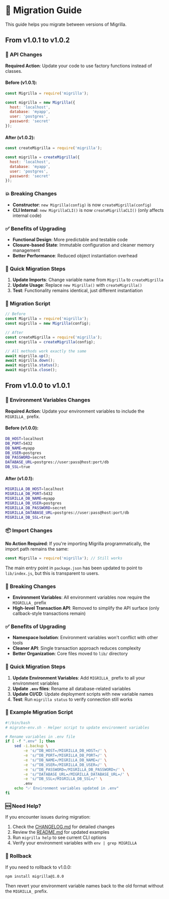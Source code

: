# 🔄 Migration Guide

This guide helps you migrate between versions of Migrilla.

## From v1.0.1 to v1.0.2

### 🔧 API Changes

**Required Action**: Update your code to use factory functions instead of classes.

#### Before (v1.0.1):
```javascript
const Migrilla = require('migrilla');

const migrilla = new Migrilla({
  host: 'localhost',
  database: 'myapp',
  user: 'postgres',
  password: 'secret'
});
```

#### After (v1.0.2):
```javascript
const createMigrilla = require('migrilla');

const migrilla = createMigrilla({
  host: 'localhost',
  database: 'myapp',
  user: 'postgres',
  password: 'secret'
});
```

### 💥 Breaking Changes

- **Constructor**: `new Migrilla(config)` is now `createMigrilla(config)`
- **CLI Internal**: `new MigrillaCLI()` is now `createMigrillaCLI()` (only affects internal code)

### ✅ Benefits of Upgrading

- **Functional Design**: More predictable and testable code
- **Closure-based State**: Immutable configuration and cleaner memory management
- **Better Performance**: Reduced object instantiation overhead

### 🔄 Quick Migration Steps

1. **Update Imports**: Change variable name from `Migrilla` to `createMigrilla`
2. **Update Usage**: Replace `new Migrilla()` with `createMigrilla()`
3. **Test**: Functionality remains identical, just different instantiation

### 📝 Migration Script

```javascript
// Before
const Migrilla = require('migrilla');
const migrilla = new Migrilla(config);

// After  
const createMigrilla = require('migrilla');
const migrilla = createMigrilla(config);

// All methods work exactly the same
await migrilla.up();
await migrilla.down();
await migrilla.status();
await migrilla.close();
```

## From v1.0.0 to v1.0.1

### 🔧 Environment Variables Changes

**Required Action**: Update your environment variables to include the `MIGRILLA_` prefix.

#### Before (v1.0.0):
```bash
DB_HOST=localhost
DB_PORT=5432
DB_NAME=myapp
DB_USER=postgres
DB_PASSWORD=secret
DATABASE_URL=postgres://user:pass@host:port/db
DB_SSL=true
```

#### After (v1.0.1):
```bash
MIGRILLA_DB_HOST=localhost
MIGRILLA_DB_PORT=5432
MIGRILLA_DB_NAME=myapp
MIGRILLA_DB_USER=postgres
MIGRILLA_DB_PASSWORD=secret
MIGRILLA_DATABASE_URL=postgres://user:pass@host:port/db
MIGRILLA_DB_SSL=true
```

### 📦 Import Changes

**No Action Required**: If you're importing Migrilla programmatically, the import path remains the same:

```javascript
const Migrilla = require('migrilla'); // Still works
```

The main entry point in `package.json` has been updated to point to `lib/index.js`, but this is transparent to users.

### 🚨 Breaking Changes

- **Environment Variables**: All environment variables now require the `MIGRILLA_` prefix
- **High-level Transaction API**: Removed to simplify the API surface (only callback-style transactions remain)

### ✅ Benefits of Upgrading

- **Namespace Isolation**: Environment variables won't conflict with other tools
- **Cleaner API**: Single transaction approach reduces complexity
- **Better Organization**: Core files moved to `lib/` directory

### 🔄 Quick Migration Steps

1. **Update Environment Variables**: Add `MIGRILLA_` prefix to all your environment variables
2. **Update `.env` files**: Rename all database-related variables
3. **Update CI/CD**: Update deployment scripts with new variable names
4. **Test**: Run `migrilla status` to verify connection still works

### 📝 Example Migration Script

```bash
#!/bin/bash
# migrate-env.sh - Helper script to update environment variables

# Rename variables in .env file
if [ -f ".env" ]; then
    sed -i.backup \
        -e 's/^DB_HOST=/MIGRILLA_DB_HOST=/' \
        -e 's/^DB_PORT=/MIGRILLA_DB_PORT=/' \
        -e 's/^DB_NAME=/MIGRILLA_DB_NAME=/' \
        -e 's/^DB_USER=/MIGRILLA_DB_USER=/' \
        -e 's/^DB_PASSWORD=/MIGRILLA_DB_PASSWORD=/' \
        -e 's/^DATABASE_URL=/MIGRILLA_DATABASE_URL=/' \
        -e 's/^DB_SSL=/MIGRILLA_DB_SSL=/' \
        .env
    echo "✅ Environment variables updated in .env"
fi
```

### 🆘 Need Help?

If you encounter issues during migration:

1. Check the [CHANGELOG.md](CHANGELOG.md) for detailed changes
2. Review the [README.md](README.md) for updated examples
3. Run `migrilla help` to see current CLI options
4. Verify your environment variables with `env | grep MIGRILLA`

### 🔄 Rollback

If you need to rollback to v1.0.0:

```bash
npm install migrilla@1.0.0
```

Then revert your environment variable names back to the old format without the `MIGRILLA_` prefix. 